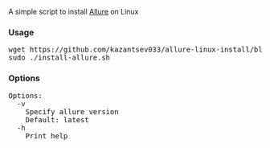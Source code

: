 A simple script to install [Allure](https://github.com/allure-framework/allure2) on Linux
### Usage
<pre>
wget https://github.com/kazantsev033/allure-linux-install/blob/master/install-allure.sh && chmod +x install-allure.sh
sudo ./install-allure.sh
</pre>

### Options
<pre>
Options:
  -v
    Specify allure version  
    Default: latest
  -h
    Print help
</pre>